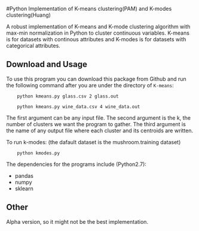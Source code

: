 #Python Implementation of K-means clustering(PAM) and K-modes clustering(Huang)

A robust implementation of K-means and K-mode clustering algorithm with max-min normalization in Python to cluster continuous variables. K-means is for datasets with continous attributes and K-modes is for datasets with categorical attributes.

## Download and Usage
To use this program you can download this package from Github and run the following command after you are under the directory of `K-means`:

		python kmeans.py glass.csv 2 glass.out
		
		python kmeans.py wine_data.csv 4 wine_data.out

The first argument can be any input file. The second argument is the k, the number of clusters we want the program to gather. The third argument is the name of any output file where each cluster and its centroids are written.


To run k-modes: (the dafault dataset is the mushroom.training dataset) 

		python kmodes.py

The dependencies for the programs include (Python2.7):

- pandas 
- numpy
- sklearn


## Other
Alpha version, so it might not be the best implementation.
